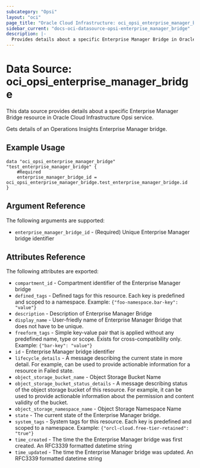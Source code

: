 ```yaml
---
subcategory: "Opsi"
layout: "oci"
page_title: "Oracle Cloud Infrastructure: oci_opsi_enterprise_manager_bridge"
sidebar_current: "docs-oci-datasource-opsi-enterprise_manager_bridge"
description: |-
  Provides details about a specific Enterprise Manager Bridge in Oracle Cloud Infrastructure Opsi service
---
```


# Data Source: oci_opsi_enterprise_manager_bridge
This data source provides details about a specific Enterprise Manager Bridge resource in Oracle Cloud Infrastructure Opsi service.

Gets details of an Operations Insights Enterprise Manager bridge.

## Example Usage

```hcl
data "oci_opsi_enterprise_manager_bridge" "test_enterprise_manager_bridge" {
	#Required
	enterprise_manager_bridge_id = oci_opsi_enterprise_manager_bridge.test_enterprise_manager_bridge.id
}
```

## Argument Reference

The following arguments are supported:

* `enterprise_manager_bridge_id` - (Required) Unique Enterprise Manager bridge identifier


## Attributes Reference

The following attributes are exported:

* `compartment_id` - Compartment identifier of the Enterprise Manager bridge
* `defined_tags` - Defined tags for this resource. Each key is predefined and scoped to a namespace. Example: `{"foo-namespace.bar-key": "value"}` 
* `description` - Description of Enterprise Manager Bridge
* `display_name` - User-friedly name of Enterprise Manager Bridge that does not have to be unique.
* `freeform_tags` - Simple key-value pair that is applied without any predefined name, type or scope. Exists for cross-compatibility only. Example: `{"bar-key": "value"}` 
* `id` - Enterprise Manager bridge identifier
* `lifecycle_details` - A message describing the current state in more detail. For example, can be used to provide actionable information for a resource in Failed state.
* `object_storage_bucket_name` - Object Storage Bucket Name
* `object_storage_bucket_status_details` - A message describing status of the object storage bucket of this resource. For example, it can be used to provide actionable information about the permission and content validity of the bucket.
* `object_storage_namespace_name` - Object Storage Namespace Name
* `state` - The current state of the Enterprise Manager bridge.
* `system_tags` - System tags for this resource. Each key is predefined and scoped to a namespace. Example: `{"orcl-cloud.free-tier-retained": "true"}` 
* `time_created` - The time the the Enterprise Manager bridge was first created. An RFC3339 formatted datetime string
* `time_updated` - The time the Enterprise Manager bridge was updated. An RFC3339 formatted datetime string

